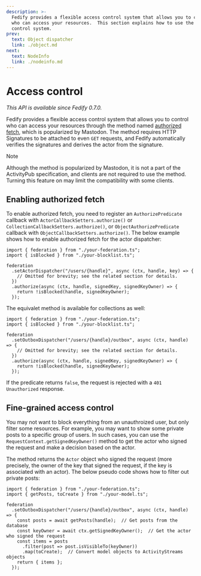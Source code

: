 ```yaml
---
description: >-
  Fedify provides a flexible access control system that allows you to control
  who can access your resources.  This section explains how to use the access
  control system.
prev:
  text: Object dispatcher
  link: ./object.md
next:
  text: NodeInfo
  link: ./nodeinfo.md
---
```


Access control
==============

*This API is available since Fedify 0.7.0.*

Fedify provides a flexible access control system that allows you to control who
can access your resources through the method named [authorized fetch], which is
popularized by Mastodon.  The method requires HTTP Signatures to be attached to
even `GET` requests, and Fedify automatically verifies the signatures and
derives the actor from the signature.

> [!NOTE]
> Although the method is popularized by Mastodon, it is not a part of the
> ActivityPub specification, and clients are not required to use the method.
> Turning this feature on may limit the compatibility with some clients.

[authorized fetch]: https://swicg.github.io/activitypub-http-signature/#authorized-fetch


Enabling authorized fetch
-------------------------

To enable authorized fetch, you need to register an `AuthorizePredicate`
callback with `ActorCallbackSetters.authorize()` or
`CollectionCallbackSetters.authorize()`, or `ObjectAuthorizePredicate` callback
with `ObjectCallbackSetters.authorize()`.  The below example shows how to enable
authorized fetch for the actor dispatcher:

~~~~ typescript{8-10}
import { federation } from "./your-federation.ts";
import { isBlocked } from "./your-blocklist.ts";

federation
  .setActorDispatcher("/users/{handle}", async (ctx, handle, key) => {
    // Omitted for brevity; see the related section for details.
  })
  .authorize(async (ctx, handle, signedKey, signedKeyOwner) => {
    return !isBlocked(handle, signedKeyOwner);
  });
~~~~

The equivalet method is available for collections as well:

~~~~ typescript{8-10}
import { federation } from "./your-federation.ts";
import { isBlocked } from "./your-blocklist.ts";

federation
  .setOutboxDispatcher("/users/{handle}/outbox", async (ctx, handle) => {
    // Omitted for brevity; see the related section for details.
  })
  .authorize(async (ctx, handle, signedKey, signedKeyOwner) => {
    return !isBlocked(handle, signedKeyOwner);
  });
~~~~

If the predicate returns `false`, the request is rejected with a
`401 Unauthorized` response.


Fine-grained access control
---------------------------

You may not want to block everything from an unauthroized user, but only filter
some resources.  For example, you may want to show some private posts to
a specific group of users.  In such cases, you can use the
`RequestContext.getSignedKeyOwner()` method to get the actor who signed
the request and make a decision based on the actor.

The method returns the `Actor` object who signed the request (more precisely,
the owner of the key that signed the request, if the key is associated with an
actor).  The below pseudo code shows how to filter out private posts:

~~~~ typescript{7,9}
import { federation } from "./your-federation.ts";
import { getPosts, toCreate } from "./your-model.ts";

federation
  .setOutboxDispatcher("/users/{handle}/outbox", async (ctx, handle) => {
    const posts = await getPosts(handle);  // Get posts from the database
    const keyOwner = await ctx.getSignedKeyOwner();  // Get the actor who signed the request
    const items = posts
      .filter(post => post.isVisibleTo(keyOwner))
      .map(toCreate);  // Convert model objects to ActivityStreams objects
    return { items };
  });
~~~~
